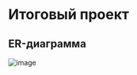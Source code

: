# Итоговый проект
## ER-диаграмма

![image](https://github.com/lonagraf/PZ25/assets/122952983/2489e4be-e4c8-40d8-9a37-5d86387e43b1)
